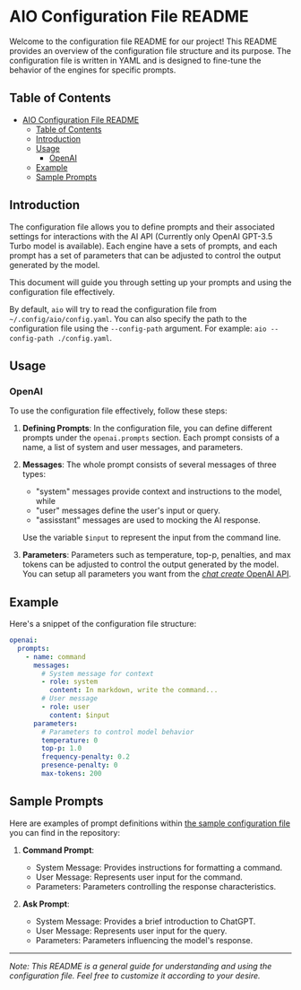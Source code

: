 # AIO Configuration File README

Welcome to the configuration file README for our project! This README provides an overview of the configuration file structure and its purpose. The configuration file is written in YAML and is designed to fine-tune the behavior of the engines for specific prompts. 

## Table of Contents

- [AIO Configuration File README](#aio-configuration-file-readme)
  - [Table of Contents](#table-of-contents)
  - [Introduction](#introduction)
  - [Usage](#usage)
    - [OpenAI](#openai)
  - [Example](#example)
  - [Sample Prompts](#sample-prompts)

## Introduction

The configuration file allows you to define prompts and their associated settings for interactions with the AI API (Currently only OpenAI GPT-3.5 Turbo model is available). Each engine have a sets of prompts, and each prompt has a set of parameters that can be adjusted to control the output generated by the model.

This document will guide you through setting up your prompts and using the configuration file effectively.

By default, `aio` will try to read the configuration file from `~/.config/aio/config.yaml`. You can also specify the path to the configuration file using the `--config-path` argument. For example: `aio --config-path ./config.yaml`.

## Usage

### OpenAI 

To use the configuration file effectively, follow these steps:

1. **Defining Prompts**: In the configuration file, you can define different prompts under the `openai.prompts` section. Each prompt consists of a name, a list of system and user messages, and parameters.

2. **Messages**: The whole prompt consists of several messages of three types:
   - "system" messages provide context and instructions to the model, while 
   - "user" messages define the user's input or query.
   - "assisstant" messages are used to mocking the AI response.

    Use the variable `$input` to represent the input from the command line.

3. **Parameters**: Parameters such as temperature, top-p, penalties, and max tokens can be adjusted to control the output generated by the model. You can setup all parameters you want from the [*chat create* OpenAI API](https://platform.openai.com/docs/api-reference/chat/create).

## Example

Here's a snippet of the configuration file structure:

```yaml
openai:
  prompts:
    - name: command
      messages: 
        # System message for context
        - role: system
          content: In markdown, write the command...
        # User message
        - role: user
          content: $input
      parameters:
        # Parameters to control model behavior
        temperature: 0
        top-p: 1.0 
        frequency-penalty: 0.2
        presence-penalty: 0 
        max-tokens: 200
```

## Sample Prompts

Here are examples of prompt definitions within [the sample configuration file](../config.yml) you can find in the repository:

1. **Command Prompt**:
   - System Message: Provides instructions for formatting a command.
   - User Message: Represents user input for the command.
   - Parameters: Parameters controlling the response characteristics.

2. **Ask Prompt**:
   - System Message: Provides a brief introduction to ChatGPT.
   - User Message: Represents user input for the query.
   - Parameters: Parameters influencing the model's response.

---

*Note: This README is a general guide for understanding and using the configuration file. Feel free to customize it according to your desire.*
